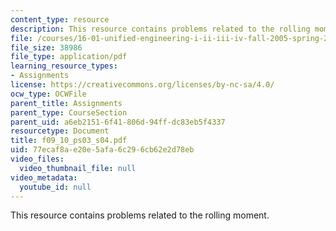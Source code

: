 ```yaml
---
content_type: resource
description: This resource contains problems related to the rolling moment.
file: /courses/16-01-unified-engineering-i-ii-iii-iv-fall-2005-spring-2006/77ecaf8ae20e5afa6c296cb62e2d78eb_f09_10_ps03_s04.pdf
file_size: 38986
file_type: application/pdf
learning_resource_types:
- Assignments
license: https://creativecommons.org/licenses/by-nc-sa/4.0/
ocw_type: OCWFile
parent_title: Assignments
parent_type: CourseSection
parent_uid: a6eb2151-6f41-806d-94ff-dc83eb5f4337
resourcetype: Document
title: f09_10_ps03_s04.pdf
uid: 77ecaf8a-e20e-5afa-6c29-6cb62e2d78eb
video_files:
  video_thumbnail_file: null
video_metadata:
  youtube_id: null
---
```

This resource contains problems related to the rolling moment.